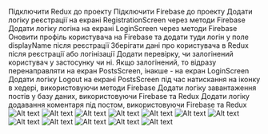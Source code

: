 Підключити Redux до проекту
Підключити Firebase до проекту
Додати логіку реєстрації на екрані RegistrationScreen через методи Firebase
Додати логіку логіна на екрані LoginScreen через методи Firebase
Оновити профіль користувача на Firebase та додати туди логін у поле displayName після реєстрації
Зберігати дані про користувача в Redux після реєстрації або логінізації
Додати перевірку, чи залогінений користувач у застосунку чи ні. Якщо залогінений, то відразу перенаправляти на екран PostsScreen, інакше - на екран LoginScreen
Додати логіку Logout на екрані PostsScreen під час натискання на іконку в хедері, використовуючи методи Firebase
Додати логіку завантаження постів у базу даних, використовуючи Firebase та Redux
Додати логіку додавання коментаря під постом, використовуючи Firebase та Redux
![Alt text](assets/screenshots/photo_5208584330115402649_y.jpg)
![Alt text](assets/screenshots/photo_5208584330115402647_y.jpg)
![Alt text](assets/screenshots/photo_5208584330115402655_y.jpg)
![Alt text](assets/screenshots/photo_5212957044909394717_y.jpg)
![Alt text](assets/screenshots/photo_5212957044909394724_y.jpg)
![Alt text](assets/screenshots/photo_5208584330115402650_y.jpg)
![Alt text](assets/screenshots/photo_5212957044909394723_y.jpg)
![Alt text](assets/screenshots/photo_5208584330115402654_y.jpg)
![Alt text](assets/screenshots/dt.png)
![Alt text](assets/screenshots/dt2.png)
![Alt text](assets/screenshots/dt3.png)
![Alt text](assets/screenshots/dt4.png)
